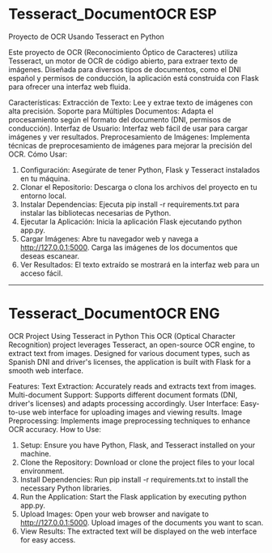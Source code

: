 # Tesseract_DocumentOCR ESP
Proyecto de OCR Usando Tesseract en Python

Este proyecto de OCR (Reconocimiento Óptico de Caracteres) utiliza Tesseract, un motor de OCR de código abierto, para extraer texto de imágenes. Diseñada para diversos tipos de documentos, como el DNI español y permisos de conducción, la aplicación está construida con Flask para ofrecer una interfaz web fluida.

Características:
Extracción de Texto: Lee y extrae texto de imágenes con alta precisión.
Soporte para Múltiples Documentos: Adapta el procesamiento según el formato del documento (DNI, permisos de conducción).
Interfaz de Usuario: Interfaz web fácil de usar para cargar imágenes y ver resultados.
Preprocesamiento de Imágenes: Implementa técnicas de preprocesamiento de imágenes para mejorar la precisión del OCR.
Cómo Usar:

1. Configuración: Asegúrate de tener Python, Flask y Tesseract instalados en tu máquina.
2. Clonar el Repositorio: Descarga o clona los archivos del proyecto en tu entorno local.
3. Instalar Dependencias: Ejecuta pip install -r requirements.txt para instalar las bibliotecas necesarias de Python.
4. Ejecutar la Aplicación: Inicia la aplicación Flask ejecutando python app.py.
5. Cargar Imágenes: Abre tu navegador web y navega a http://127.0.0.1:5000. Carga las imágenes de los documentos que deseas escanear.
6. Ver Resultados: El texto extraído se mostrará en la interfaz web para un acceso fácil.

------------------------------------------------------------------------------------------------------------------------------------------------------------------------------------------------------------

# Tesseract_DocumentOCR ENG
OCR Project Using Tesseract in Python  This OCR (Optical Character Recognition) project leverages Tesseract, an open-source OCR engine, to extract text from images. Designed for various document types, such as Spanish DNI and driver's licenses, the application is built with Flask for a smooth web interface.

Features:
Text Extraction: Accurately reads and extracts text from images.
Multi-document Support: Supports different document formats (DNI, driver's licenses) and adapts processing accordingly.
User Interface: Easy-to-use web interface for uploading images and viewing results.
Image Preprocessing: Implements image preprocessing techniques to enhance OCR accuracy.
How to Use:

1. Setup: Ensure you have Python, Flask, and Tesseract installed on your machine.
2. Clone the Repository: Download or clone the project files to your local environment.
3. Install Dependencies: Run pip install -r requirements.txt to install the necessary Python libraries.
4. Run the Application: Start the Flask application by executing python app.py.
5. Upload Images: Open your web browser and navigate to http://127.0.0.1:5000. Upload images of the documents you want to scan.
6. View Results: The extracted text will be displayed on the web interface for easy access.
